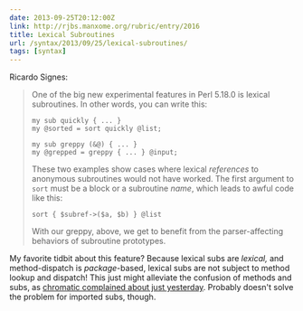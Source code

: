 ```yaml
--- 
date: 2013-09-25T20:12:00Z
link: http://rjbs.manxome.org/rubric/entry/2016
title: Lexical Subroutines
url: /syntax/2013/09/25/lexical-subroutines/
tags: [syntax]
---
```


Ricardo Signes:

> One of the big new experimental features in Perl 5.18.0 is lexical
>  subroutines. In other words, you can write this:
>
>     my sub quickly { ... }
>     my @sorted = sort quickly @list;
> 
>     my sub greppy (&@) { ... }
>     my @grepped = greppy { ... } @input;
>
> These two examples show cases where lexical *references* to anonymous
> subroutines would not have worked. The first argument to `sort` must be a
> block or a subroutine *name*, which leads to awful code like this:
> 
>     sort { $subref->($a, $b) } @list
> 
> With our greppy, above, we get to benefit from the parser-affecting
> behaviors of subroutine prototypes.

My favorite tidbit about this feature? Because lexical subs are *lexical,* and
method-dispatch is *package*-based, lexical subs are not subject to method
lookup and dispatch! This just might alleviate the confusion of methods and
subs, as [chromatic complained about just yesterday]. Probably doesn't solve
the problem for imported subs, though.

[chromatic complained about just yesterday]: http://www.modernperlbooks.com/mt/2013/09/functions-shouldnt-be-methods-yet-another-reminder.html




